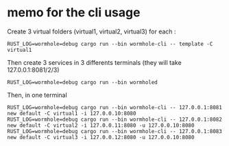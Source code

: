 # memo for the cli usage

Create 3 virtual folders (virtual1, virtual2, virtual3)
for each :
```
RUST_LOG=wormhole=debug cargo run --bin wormhole-cli -- template -C virtual1
```

Then create 3 services in 3 differents terminals (they will take 127.0.0.1:8081/2/3)
```
RUST_LOG=wormhole=debug cargo run --bin wormholed
```

Then, in one terminal
```
RUST_LOG=wormhole=debug cargo run --bin wormhole-cli -- 127.0.0.1:8081 new default -C virtual1 -i 127.0.0.10:8080
RUST_LOG=wormhole=debug cargo run --bin wormhole-cli -- 127.0.0.1:8082 new default -C virtual2 -i 127.0.0.11:8080 -u 127.0.0.10:8080
RUST_LOG=wormhole=debug cargo run --bin wormhole-cli -- 127.0.0.1:8083 new default -C virtual3 -i 127.0.0.12:8080 -u 127.0.0.10:8080
```
